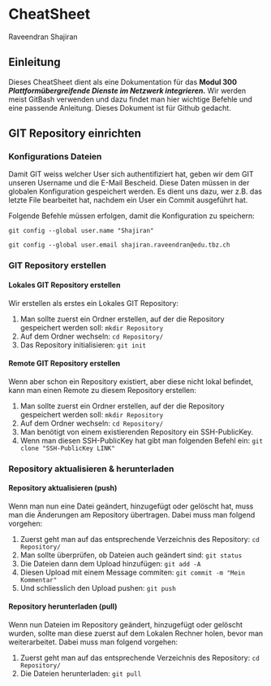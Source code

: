 # CheatSheet

Raveendran Shajiran

## Einleitung
Dieses CheatSheet dient als eine Dokumentation für das **Modul 300** ***Plattformübergreifende Dienste im Netzwerk integrieren.***
Wir werden meist GitBash verwenden und dazu findet man hier wichtige Befehle und eine passende Anleitung. Dieses Dokument ist für Github gedacht.


## GIT Repository einrichten
### Konfigurations Dateien
Damit GIT weiss welcher User sich authentifiziert hat, geben wir dem GIT unseren Username und die E-Mail Bescheid. Diese Daten müssen in der globalen Konfiguration gespeichert werden. Es dient uns dazu, wer z.B. das letzte File bearbeitet hat, nachdem ein User ein Commit ausgeführt hat. 

Folgende Befehle müssen erfolgen, damit die Konfiguration zu speichern:

`git config --global user.name "Shajiran"`

`git config --global user.email shajiran.raveendran@edu.tbz.ch`

### GIT Repository erstellen
#### Lokales GIT Repository erstellen
Wir erstellen als erstes ein Lokales GIT Repository:
1. Man sollte zuerst ein Ordner erstellen, auf der die Repository gespeichert werden soll: `mkdir Repository`
2. Auf dem Ordner wechseln: `cd Repository/`
3. Das Repository initialisieren: `git init`

#### Remote GIT Repository erstellen
Wenn aber schon ein Repository existiert, aber diese nicht lokal befindet, kann man einen Remote zu diesem Repository erstellen:
1. Man sollte zuerst ein Ordner erstellen, auf der die Repository gespeichert werden soll: `mkdir Repository`
2. Auf dem Ordner wechseln: `cd Repository/`
2. Man benötigt von einem existierenden Repository ein SSH-PublicKey. 
3. Wenn man diesen SSH-PublicKey hat gibt man folgenden Befehl ein: `git clone "SSH-PublicKey LINK"`


### Repository aktualisieren & herunterladen
#### Repository aktualisieren (push)
Wenn man nun eine Datei geändert, hinzugefügt oder gelöscht hat, muss man die Änderungen am Repository übertragen. Dabei muss man folgend vorgehen:
1. Zuerst geht man auf das entsprechende Verzeichnis des Repository: `cd Repository/`
2. Man sollte überprüfen, ob Dateien auch geändert sind: `git status`
3. Die Dateien dann dem Upload hinzufügen: `git add -A`
4. Diesen Upload mit einem Message commiten: `git commit -m "Mein Kommentar"`
5. Und schliesslich den Upload pushen: `git push`

#### Repository herunterladen (pull)
Wenn nun Dateien im Repository geändert, hinzugefügt oder gelöscht wurden, sollte man diese zuerst auf dem Lokalen Rechner holen, bevor man weiterarbeitet. Dabei muss man folgend vorgehen:
1. Zuerst geht man auf das entsprechende Verzeichnis des Repository: `cd Repository/`
2. Die Dateien herunterladen: `git pull`
